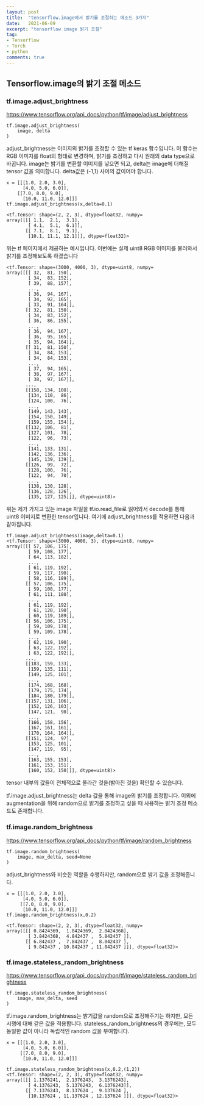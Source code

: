 ```yaml
---
layout: post
title:  "tensorflow.image에서 밝기를 조절하는 메소드 3가지"
date:   2021-06-09
excerpt: "tensorflow image 밝기 조절"
tag:
- Tensorflow 
- Torch
- python
comments: true
---
```


## Tensorflow.image의 밝기 조절 메소드

### tf.image.adjust_brightness

<a href="https://www.tensorflow.org/api_docs/python/tf/image/adjust_brightness">https://www.tensorflow.org/api_docs/python/tf/image/adjust_brightness</a>
```
tf.image.adjust_brightness(
    image, delta
)
```
adjust_brightness는 이미지의 밝기를 조정할 수 있는 tf keras 함수입니다. 이 함수는 RGB 이미지를 float의 형태로 변경하며, 밝기를 조정하고 다시 원래의 data type으로 바꿉니다.
image는 밝기를 변환할 이미지를 넣으면 되고, delta는 image에 더해질 tensor 값을 의미합니다. delta값은 (-1,1) 사이의 값이어야 합니다.

```
x = [[[1.0, 2.0, 3.0],
      [4.0, 5.0, 6.0]],
    [[7.0, 8.0, 9.0],
      [10.0, 11.0, 12.0]]]
tf.image.adjust_brightness(x,delta=0.1)

<tf.Tensor: shape=(2, 2, 3), dtype=float32, numpy=
array([[[ 1.1,  2.1,  3.1],
        [ 4.1,  5.1,  6.1]],
       [[ 7.1,  8.1,  9.1],
        [10.1, 11.1, 12.1]]], dtype=float32)>
```

위는 tf 페이지에서 제공하는 예시입니다. 이번에는 실제 uint8 RGB 이미지를 불러와서 밝기를 조정해보도록 하겠습니다


```
<tf.Tensor: shape=(3000, 4000, 3), dtype=uint8, numpy=
array([[[ 32,  81, 150],
        [ 34,  83, 152],
        [ 39,  88, 157],
        ...,
        [ 36,  94, 167],
        [ 34,  92, 165],
        [ 33,  91, 164]],
       [[ 32,  81, 150],
        [ 34,  83, 152],
        [ 36,  86, 155],
        ...,
        [ 36,  94, 167],
        [ 36,  95, 165],
        [ 35,  94, 164]],
       [[ 31,  81, 150],
        [ 34,  84, 153],
        [ 34,  84, 153],
        ...,
        [ 37,  94, 165],
        [ 38,  97, 167],
        [ 38,  97, 167]],
       ...,
       [[158, 134, 108],
        [134, 110,  86],
        [124, 100,  76],
        ...,
        [149, 143, 143],
        [154, 150, 149],
        [159, 155, 154]],
       [[132, 106,  81],
        [127, 101,  78],
        [122,  96,  73],
        ...,
        [141, 133, 131],
        [142, 136, 136],
        [145, 139, 139]],
       [[126,  99,  72],
        [128, 100,  76],
        [122,  94,  70],
        ...,
        [138, 130, 128],
        [136, 128, 126],
        [135, 127, 125]]], dtype=uint8)>
```

위는 제가 가지고 있는 image 파일을 tf.io.read_file로 읽어와서 decode를 통해 uint8 이미지로 변환한 tensor입니다. 여기에 adjust_brightness를 적용하면 다음과 같아집니다.
```
tf.image.adjust_brightness(image,delta=0.1)
<tf.Tensor: shape=(3000, 4000, 3), dtype=uint8, numpy=
array([[[ 57, 106, 175],
        [ 59, 108, 177],
        [ 64, 113, 182],
        ...,
        [ 61, 119, 192],
        [ 59, 117, 190],
        [ 58, 116, 189]],
       [[ 57, 106, 175],
        [ 59, 108, 177],
        [ 61, 111, 180],
        ...,
        [ 61, 119, 192],
        [ 61, 120, 190],
        [ 60, 119, 189]],
       [[ 56, 106, 175],
        [ 59, 109, 178],
        [ 59, 109, 178],
        ...,
        [ 62, 119, 190],
        [ 63, 122, 192],
        [ 63, 122, 192]],
       ...,
       [[183, 159, 133],
        [159, 135, 111],
        [149, 125, 101],
        ...,
        [174, 168, 168],
        [179, 175, 174],
        [184, 180, 179]],
       [[157, 131, 106],
        [152, 126, 103],
        [147, 121,  98],
        ...,
        [166, 158, 156],
        [167, 161, 161],
        [170, 164, 164]],
       [[151, 124,  97],
        [153, 125, 101],
        [147, 119,  95],
        ...,
        [163, 155, 153],
        [161, 153, 151],
        [160, 152, 150]]], dtype=uint8)>
```

tensor 내부의 값들이 전체적으로 올라간 것을(밝아진 것을) 확인할 수 있습니다.

tf.image.adjust_brightness는 delta 값을 통해 image의 밝기를 조정합니다. 이외에 augmentation을 위해 random으로 밝기를 조정하고 싶을 때 사용하는 밝기 조정 메소드도 존재합니다.

### tf.image.random_brightness

<a href="https://www.tensorflow.org/api_docs/python/tf/image/random_brightness">https://www.tensorflow.org/api_docs/python/tf/image/random_brightness</a>
```
tf.image.random_brightness(
    image, max_delta, seed=None
)
```


adjust_brightness와 비슷한 역할을 수행하지만, random으로 밝기 값을 조정해줍니다.

```
x = [[[1.0, 2.0, 3.0],
      [4.0, 5.0, 6.0]],
     [[7.0, 8.0, 9.0],
      [10.0, 11.0, 12.0]]]
tf.image.random_brightness(x,0.2)

<tf.Tensor: shape=(2, 2, 3), dtype=float32, numpy=
array([[[ 0.8424369,  1.8424369,  2.8424368],
        [ 3.8424368,  4.842437 ,  5.842437 ]],
       [[ 6.842437 ,  7.842437 ,  8.842437 ],
        [ 9.842437 , 10.842437 , 11.842437 ]]], dtype=float32)>
```

### tf.image.stateless_random_brightness

<a href="https://www.tensorflow.org/api_docs/python/tf/image/stateless_random_brightness">https://www.tensorflow.org/api_docs/python/tf/image/stateless_random_brightness</a>
```
tf.image.stateless_random_brightness(
    image, max_delta, seed
)
```

tf.image.random_brightness는 밝기값을 random으로 조정해주기는 하지만, 모든 시행에 대해 같은 값을 적용합니다. stateless_random_brightness의 경우에는, 모두 동일한 값이 아니라 독립적인 random 값을 부여합니다.

```
x = [[[1.0, 2.0, 3.0],
      [4.0, 5.0, 6.0]],
     [[7.0, 8.0, 9.0],
      [10.0, 11.0, 12.0]]]
      
tf.image.stateless_random_brightness(x,0.2,(1,2))
<tf.Tensor: shape=(2, 2, 3), dtype=float32, numpy=
array([[[ 1.1376241,  2.1376243,  3.1376243],
        [ 4.1376243,  5.1376243,  6.1376243]],
       [[ 7.1376243,  8.137624 ,  9.137624 ],
        [10.137624 , 11.137624 , 12.137624 ]]], dtype=float32)>
```
